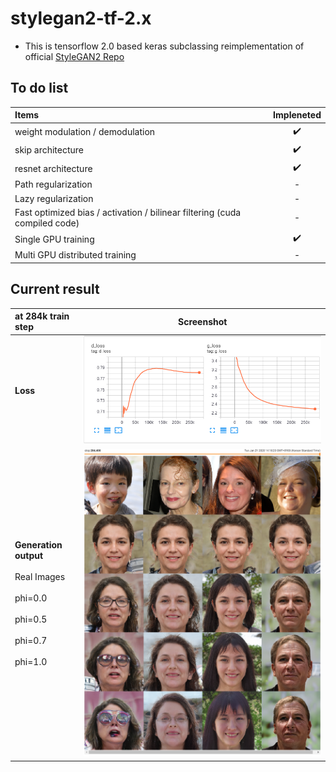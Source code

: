 # stylegan2-tf-2.x
* This is tensorflow 2.0 based keras subclassing reimplementation of official [StyleGAN2 Repo](https://github.com/NVlabs/stylegan2)

## To do list
| Items | Impleneted |
| :--- |  :---: |
| weight modulation / demodulation | :heavy_check_mark: |
| skip architecture | :heavy_check_mark: |
| resnet architecture | :heavy_check_mark: |
| Path regularization | - |
| Lazy regularization | - |
| Fast optimized bias / activation / bilinear filtering (cuda compiled code) | - |
| Single GPU training |:heavy_check_mark: |
| Multi GPU distributed training |- |


## Current result
| at 284k train step | Screenshot |
| :--- |  :---: |
| **Loss** |  ![losses](assets/tf-keras-stylegan2-loss.PNG) |
| **Generation output**<br><br>Real Images<br><br>phi=0.0<br><br>phi=0.5<br><br>phi=0.7<br><br>phi=1.0  | ![losses](assets/tf-keras-stylegan2-fake-images.PNG) |